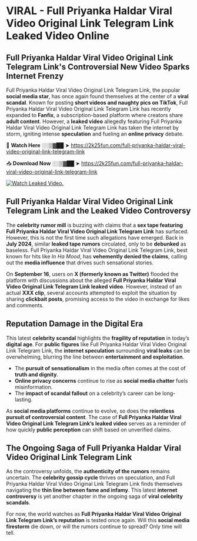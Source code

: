 # VIRAL - Full Priyanka Haldar Viral Video Original Link Telegram Link Leaked Video Online

## **Full Priyanka Haldar Viral Video Original Link Telegram Link's Controversial New Video Sparks Internet Frenzy**  

Full Priyanka Haldar Viral Video Original Link Telegram Link, the popular **social media star**, has once again found themselves at the center of a **viral scandal**. Known for posting **short videos and naughty pics on TikTok**, Full Priyanka Haldar Viral Video Original Link Telegram Link has recently expanded to **Fanfix**, a subscription-based platform where creators share **adult content**. However, a **leaked video** allegedly featuring Full Priyanka Haldar Viral Video Original Link Telegram Link has taken the internet by storm, igniting intense **speculation** and fueling an **online privacy** debate.  

🔴 **Watch Here** ░░▒▓██ ➤ https://2k25fun.com/full-priyanka-haldar-viral-video-original-link-telegram-link  

📥 **Download Now** ░░▒▓██ ➤ https://2k25fun.com/full-priyanka-haldar-viral-video-original-link-telegram-link  

[![Watch Leaked Video.](https://miro.medium.com/v2/resize:fit:828/format:webp/1*cilzJN44JGOrTw9NJCrNHA.gif "Watch Leaked Video")](https://2k25fun.com/full-priyanka-haldar-viral-video-original-link-telegram-link)

## **Full Priyanka Haldar Viral Video Original Link Telegram Link and the Leaked Video Controversy**  

The **celebrity rumor mill** is buzzing with claims that a **sex tape featuring Full Priyanka Haldar Viral Video Original Link Telegram Link** has surfaced. However, this is not the first time such allegations have emerged. Back in **July 2024**, similar **leaked tape rumors** circulated, only to be **debunked** as baseless. Full Priyanka Haldar Viral Video Original Link Telegram Link, best known for hits like *In Ha Mood*, has **vehemently denied the claims**, calling out the **media influence** that drives such sensational stories.  

On **September 16**, users on **X (formerly known as Twitter)** flooded the platform with discussions about the alleged **Full Priyanka Haldar Viral Video Original Link Telegram Link leaked video**. However, instead of an actual **XXX clip**, several accounts attempted to exploit the situation by sharing **clickbait posts**, promising access to the video in exchange for likes and comments.  

## **Reputation Damage in the Digital Era**  

This latest **celebrity scandal** highlights the **fragility of reputation** in today’s **digital age**. For **public figures** like Full Priyanka Haldar Viral Video Original Link Telegram Link, the **internet speculation** surrounding **viral leaks** can be overwhelming, blurring the line between **entertainment and exploitation**.  

- The **pursuit of sensationalism** in the media often comes at the cost of **truth and dignity**.  
- **Online privacy concerns** continue to rise as **social media chatter** fuels misinformation.  
- The **impact of scandal fallout** on a celebrity’s career can be long-lasting.  

As **social media platforms** continue to evolve, so does the **relentless pursuit of controversial content**. The case of **Full Priyanka Haldar Viral Video Original Link Telegram Link’s leaked video** serves as a reminder of how quickly **public perception** can shift based on unverified claims.  

## **The Ongoing Saga of Full Priyanka Haldar Viral Video Original Link Telegram Link**  

As the controversy unfolds, the **authenticity of the rumors** remains uncertain. The **celebrity gossip cycle** thrives on speculation, and Full Priyanka Haldar Viral Video Original Link Telegram Link finds themselves navigating the **thin line between fame and infamy**. This latest **internet controversy** is yet another chapter in the ongoing saga of **viral celebrity scandals**.  

For now, the world watches as **Full Priyanka Haldar Viral Video Original Link Telegram Link’s reputation** is tested once again. Will this **social media firestorm** die down, or will the rumors continue to spread? Only time will tell.